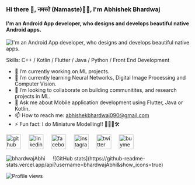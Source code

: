 ### Hi there 👋, नमस्ते (Namaste)🙏🏻, I'm Abhishek Bhardwaj
#### I'm an Android App developer, who designs and develops beautiful native Android apps. 
![I'm an Android App developer, who designs and develops beautiful native apps. ](https://camo.githubusercontent.com/992babdffd8c74a1502de375fbdf7e4d54773242/68747470733a2f2f6d656469612e67697068792e636f6d2f6d656469612f53576f536b4e36447854737a71494b4571762f67697068792e676966)


Skills: C++ / Kotlin / Flutter / Java / Python / Front End Development

- 🔭 I’m currently working on ML projects.  
- 🌱 I’m currently learning Neural Networks, Digital Image Processing and Computer Vision. 
- 👯 I’m looking to collaborate on building communitites, and research projects in ML. 
- 💬 Ask me about Mobile application development using Flutter, Java or Kotlin. 
- 📫 How to reach me: abhishekbhardwaj090@gmail.com 
- ⚡ Fun fact: I do Miniature Modelling!! 🤖🚀🚗🛠 


[<img src='https://cdn.jsdelivr.net/npm/simple-icons@3.0.1/icons/github.svg' alt='github' height='40'>](https://github.com/bhardwajAbhi) &emsp; [<img src='https://cdn.jsdelivr.net/npm/simple-icons@3.0.1/icons/linkedin.svg' alt='linkedin' height='40'>](https://www.linkedin.com/in/bhardwaj-abhi/) &emsp; [<img src='https://cdn.jsdelivr.net/npm/simple-icons@3.0.1/icons/facebook.svg' alt='facebook' height='40'>](https://www.facebook.com/abhishekbhardwaj100) &emsp;  [<img src='https://cdn.jsdelivr.net/npm/simple-icons@3.0.1/icons/instagram.svg' alt='instagram' height='40'>](https://www.instagram.com/_abhishek.bhardwaj/) &emsp; [<img src='https://cdn.jsdelivr.net/npm/simple-icons@3.0.1/icons/twitter.svg' alt='twitter' height='40'>](https://twitter.com/_AbhiBhardwaj) &emsp; [<img src='https://cdn.jsdelivr.net/npm/simple-icons@3.0.1/icons/buymeacoffee.svg' alt='buymeacoffee' height='40'>](https://www.buymeacoffee.com/AbhiBhardwaj)  

<img align="left" src="https://github-readme-stats.vercel.app/api/top-langs/?username=bhardwajAbhi&layout=compact&hide=html" alt="bhardwajAbhi" /> 
&emsp;
![GitHub stats](https://github-readme-stats.vercel.app/api?username=bhardwajAbhi&show_icons=true)
  
![Profile views](https://gpvc.arturio.dev/bhardwajAbhi)
